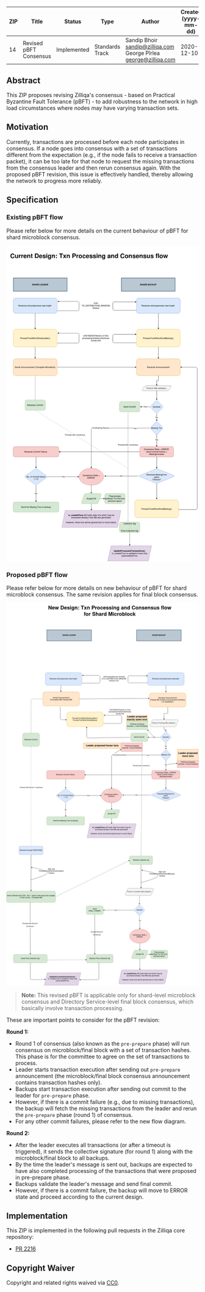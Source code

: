 |  ZIP | Title | Status| Type | Author | Created (yyyy-mm-dd) | Updated (yyyy-mm-dd)
|--|--|--|--| -- | -- | -- |
| 14  | Revised pBFT Consensus | Implemented | Standards Track  | Sandip Bhoir <sandip@zilliqa.com> <br> George Pîrlea george@zilliqa.com | 2020-12-10 | 2021-05-11 |

## Abstract

This ZIP proposes revising Zilliqa's consensus - based on Practical Byzantine Fault Tolerance (pBFT) - to add robustness to the network in high load circumstances where nodes may have varying transaction sets.

## Motivation

Currently, transactions are processed before each node participates in consensus. If a node goes into consensus with a set of transactions different from the expectation (e.g., if the node fails to receive a transaction packet), it can be too late for that node to request the missing transactions from the consensus leader and then rerun consensus again. With the proposed pBFT revision, this issue is effectively handled, thereby allowing the network to progress more reliably.

## Specification

### Existing pBFT flow

Please refer below for more details on the current behaviour of pBFT for shard microblock consensus.

![existing_flow](../assets/zip-14/existing_flow.png)

### Proposed pBFT flow

Please refer below for more details on new behaviour of pBFT for shard microblock consensus. The same revision applies for final block consensus.

![new_flow](../assets/zip-14/revised_new_flow.png )

> **Note:** This revised pBFT is applicable only for shard-level microblock consensus and Directory Service-level final block consensus, which basically involve transaction processing.

These are important points to consider for the pBFT revision:

**Round 1:**
- Round 1 of consensus (also known as the `pre-prepare` phase) will run consensus on microblock/final block with a set of transaction hashes. This phase is for the committee to agree on the set of transactions to process.
- Leader starts transaction execution after sending out `pre-prepare` announcement (the microblock/final block consensus announcement contains transaction hashes only).
- Backups start transaction execution after sending out commit to the leader for `pre-prepare` phase.
- However, if there is a commit failure (e.g., due to missing transactions), the backup will fetch the missing transactions from the leader and rerun the `pre-prepare` phase (round 1) of consensus.
- For any other commit failures, please refer to the new flow diagram.

**Round 2:**
- After the leader executes all transactions (or after a timeout is triggered), it sends the collective signature (for round 1) along with the microblock/final block to all backups.
- By the time the leader's message is sent out, backups are expected to have also completed processing of the transactions that were proposed in pre-prepare phase.
- Backups validate the leader's message and send final commit.
- However, if there is a commit failure, the backup will move to ERROR state and proceed according to the current design.
 
## Implementation

This ZIP is implemented in the following pull requests in the Zilliqa core repository:
- [PR 2216](https://github.com/Zilliqa/Zilliqa/pull/2216)


## Copyright Waiver

Copyright and related rights waived via [CC0](https://creativecommons.org/publicdomain/zero/1.0/).
